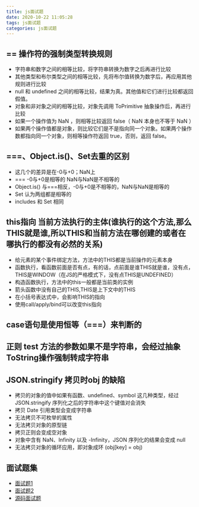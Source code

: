 ```yaml
---
title: js面试题
date: 2020-10-22 11:05:28
tags: js面试题
categories: js面试题
---
```

## == 操作符的强制类型转换规则

* 字符串和数字之间的相等比较，将字符串转换为数字之后再进行比较
* 其他类型和布尔类型之间的相等比较，先将布尔值转换为数字后，再应用其他规则进行比较
* null 和 undefined 之间的相等比较，结果为真。其他值和它们进行比较都返回假值。
* 对象和非对象之间的相等比较，对象先调用 ToPrimitive 抽象操作后，再进行比较
* 如果一个操作值为 NaN ，则相等比较返回 false（ NaN 本身也不等于 NaN ）
* 如果两个操作值都是对象，则比较它们是不是指向同一个对象。如果两个操作数都指向同一个对象，则相等操作符返回 true，否则，返回 false。

## ===、Object.is()、Set去重的区别

* 这几个的差异是在-0与+0；NaN上
* === -0与+0是相等的 NaN与NaN是不相等的
* Object.is()  与===相反，-0与+0是不相等的，NaN与NaN是相等的
* Set 认为两组都是相等的
* includes 和 Set 相同

## this指向 当前方法执行的主体(谁执行的这个方法,那么THIS就是谁,所以THIS和当前方法在哪创建的或者在哪执行的都没有必然的关系)

* 给元素的某个事件绑定方法，方法中的THIS都是当前操作的元素本身
* 函数执行，看函数前面是否有点，有的话，点前面是谁THIS就是谁，没有点，THIS是WINDOW（在JS的严格模式下，没有点THIS是UNDEFINED）
* 构造函数执行，方法中的this一般都是当前类的实例
* 箭头函数中没有自己的THIS,THIS是上下文中的THIS
* 在小括号表达式中，会影响THIS的指向
* 使用call/apply/bind可以改变this指向
<!-- more -->
## case语句是使用恒等（===）来判断的
## 正则 test 方法的参数如果不是字符串，会经过抽象 ToString操作强制转成字符串
## JSON.stringify 拷贝时obj 的缺陷

* 拷贝的对象的值中如果有函数、undefined、symbol 这几种类型，经过 JSON.stringify 序列化之后的字符串中这个键值对会消失
* 拷贝 Date 引用类型会变成字符串
* 无法拷贝不可枚举的属性
* 无法拷贝对象的原型链
* 拷贝正则会变成空对象
* 对象中含有 NaN、Infinity 以及 -Infinity，JSON 序列化的结果会变成 null
* 无法拷贝对象的循环应用，即对象成环 (obj[key] = obj)
## 面试题集

* [面试题1](https://mp.weixin.qq.com/s?__biz=MzAxODE4MTEzMA==&mid=2650081252&idx=1&sn=1fedc422a3806fa1f9c3faf31bb2a20b&chksm=83db9a81b4ac1397132de99ebdbdbdad57dcc6785d0b8fe1a5ee2b57dbb960b0fbf65015c3ca&scene=126&sessionid=1603760808&key=54ce6b15dc70fa94e4cee849718a95dcb45463880bfbf73a52f6e49f4e4a65fb8adec9e1c54df8bf81bfa1d78626a8537229cc36083224e425c795f892103475ca5f06542d47eec5dabc5d55c77dc7f9fabc4524bbc83cf94060d9236d1061a0fa026db04b47ae38fdfd65662df5549a11d6cd60ff371f5492081a022254d0e7&ascene=1&uin=MjQ4OTg5MDk4MQ%3D%3D&devicetype=Windows+10+x64&version=6300002f&lang=zh_CN&exportkey=AXrZ8Ft8M%2FkmfXMdRQOHyYs%3D&pass_ticket=Kkp6C7aNRW%2BSS3CyH29rTpuzIryrfuzR2BkuJOMPRmZ73lUqRYKqbJR1nz5SlRhp&wx_header=0)
* [面试题2](https://mp.weixin.qq.com/s?__biz=MzUyNDYxNDAyMg==&mid=2247486750&idx=1&sn=d7e13a8393b83ac330d9b48690428c0e&chksm=fa2bedf7cd5c64e19fcafbe4dab742b65cfe168ad567f3f799b5fc229a35710eb4164084897c&scene=126&sessionid=1602725812&key=6664ac14267ba66883c13581e1d9e62b3ffc7ddfc44d1984c762bde82d19131986d5d9af50595ab1d798e16e45eddd68ded75929bfc6217a87ec0dcacb393b0aa10b53bcd066f65c7865905a425d129f9f1f110464e3a8faa5601a1b7a192f46240134dd033c0bacd43e93b0b51701140f106a0a52acfaabf76e8fee9f2cae06&ascene=1&uin=MjQ4OTg5MDk4MQ%3D%3D&devicetype=Windows+10+x64&version=6300002f&lang=zh_CN&exportkey=Adc0WAca8bFpyYT3RtaxAjo%3D&pass_ticket=gNZw604QfgMyZ5MfqQB17Zb9G0KO%2Fy%2FGpe3%2BUhEBieJBkyQwt1xU8LnZyQLLT598&wx_header=0)
* [源码面试题](https://mp.weixin.qq.com/s?__biz=MzI2NTk2NzUxNg==&mid=2247488674&idx=1&sn=3f5c6af2c52365525aa84ff92b9f865b&chksm=ea941651dde39f4790e96e2d8f2530fa23257afb50de8d40d6d318507b873f9d870c0f507863&mpshare=1&scene=1&srcid=1026yMwvhU6WsEBstdZUyIgl&sharer_sharetime=1603682665969&sharer_shareid=1b2206d548f7c54418de346a0102e46f&key=041bb01ba83758f9c012f304255f853e521afbe7bbf65555a0e068f76f2c433eea39d0413b426b59a870039c71945328b288292bbbbac9811706f2f09f6716c482684831e94eab0b6935f37a6a5c8892d4ca9ecd897e139bf608b85a18e8ee5339e931c56cc60e39443738eeb63253718488c0322710c61a17510cbfa97910cb&ascene=1&uin=MjQ4OTg5MDk4MQ%3D%3D&devicetype=Windows+10+x64&version=6300002f&lang=zh_CN&exportkey=AQ%2BcZHmGMZ8MBH%2FqQ1l2YVc%3D&pass_ticket=L%2BjndQVDhQl1X8R7c%2BwxUxrwQN%2FfivdCt7LVG0oUoik5qA1Gx2ZTiVGm%2B4shiHQn&wx_header=0)
